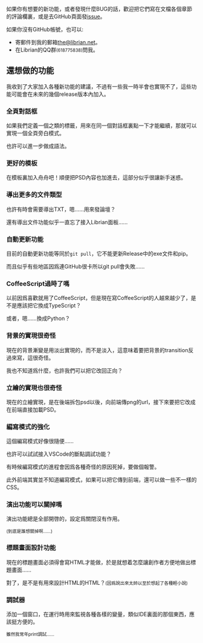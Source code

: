 如果你有想要的新功能，或者發現什麼BUG的話，歡迎把它們寫在文檔各個章節的評論欄裏，或是去GitHub頁面發[issue](https://github.com/RimoChan/Librian/issues)。

如果你沒有GitHub帳號，也可以: 

+ 寄郵件到我的郵箱[the@librian.net](mailto:the@librian.net)。
+ 在Librian的QQ群<small>(618775838)</small>問我。


## 還想做的功能

我收到了大家加入各種新功能的建議，不過有一些我一時半會也實現不了，這些功能可能會在未來的幾個release版本內加入。

### 全頁對話框

如果我們定義一個<pause>之類的標籤，用來在同一個對話框裏點一下才能繼續，那就可以實現一個全頁旁白模式。

也許可以進一步做成語法。

### 更好的模板

在模板裏加入舟舟吧！順便把PSD內容也加進去，這部分似乎很讓新手迷惑。

### 導出更多的文件類型

也許有時會需要導出TXT，嗯……用來發論壇？

還有導出文件功能似乎一直忘了接入Librian面板……

### 自動更新功能

目前的自動更新功能等同於`git pull`，它不能更新Release中的exe文件和pip。

而且似乎有些地區因爲連GitHub很卡所以git pull會失敗……

### CoffeeScript過時了嗎

以前因爲喜歡就用了CoffeeScript，但是現在寫CoffeeScript的人越來越少了，是不是應該把它換成TypeScript？

或者，嗯……換成Python？

### 背景的實現很奇怪

現在的背景漸變是用淡出實現的，而不是淡入，這意味着要把背景的transition反過來寫，這很奇怪。

我也不知道爲什麼，也許我們可以把它改回正向？

### 立繪的實現也很奇怪

現在的立繪實現，是在後端拆包psd以後，向前端傳png的url，接下來要把它改成在前端直接加載PSD。

### 編寫模式的強化

這個編寫模式好像很隨便……

也許可以試試接入VSCode的斷點調試功能？

有時候編寫模式的進程會因爲各種奇怪的原因死掉，要做個報警。

此外前端其實並不知道編寫模式，如果可以把它傳到前端，還可以做一些不一樣的CSS。

### 演出功能可以關掉嗎

演出功能總是全部開啓的，設定爲關閉沒有作用。

<small>(到底是誰想關掉啊……)</small>

### 標題畫面設計功能

現在的標題畫面必須得會寫HTML才能做，於是就想着怎麼讓創作者方便地做出標題畫面……

對了，是不是有用來設計HTML的HTML？<small>(因爲說出來太帥以至於想起了各種輕小說)</small>

### 調試器

添加一個窗口，在運行時用來監視各種各樣的變量，類似IDE裏面的那個東西，應該挺方便的。

<small>雖然我常年print調試……</small>
